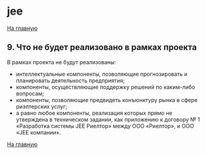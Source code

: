 # jee

[На главную](https://github.com/Shaloshvili/jee/ "На главную")

## 9. Что не будет реализовано в рамках проекта

В рамках проекта не будут реализованы:
+ интеллектуальные компоненты, позволяющие прогнозировать и планировать деятельность предприятия;
+ компоненты, осуществляющие поддержку решений по каким-либо вопросам;
+ компоненты, позволяющие предвидеть конъюнктуру рынка в сфере риэлтерских услуг;
+ а равно любое компоненты, реализация которых прямо не утверждена в техническом задании, как приложению к договору № 1 «Разработка системы JEE Риелтор» между ООО «Риелтор», и ООО «JEE компании».

[На главную](https://github.com/Shaloshvili/jee/ "На главную")
